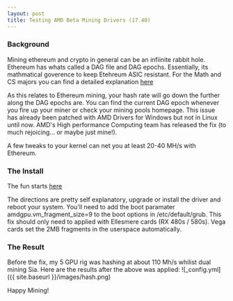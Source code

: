 ```yaml
---
layout: post
title: Testing AMD Beta Mining Drivers (17.40)
---
```


### Background
Mining ethereum and crypto in general can be an infiinite rabbit hole. Ethereum has whats called a DAG file and DAG epochs. Essentially, its mathmatical goverence to keep Etehreum ASIC resistant. For the Math and CS majors you can find a detailed explanation [here](https://ethereum.stackexchange.com/questions/1993/what-actually-is-a-dag/8883#8883)

As this relates to Ethereum mining, your hash rate will go down the further along the DAG epochs are. You can find the current DAG epoch whenever you fire up your miner or check your mining pools homepage. This issue has already been patched with AMD Drivers for Windows but not in Linux until now. AMD's High performance Computing team has released the fix (to much rejoicing... or maybe just mine!). 

A few tweaks to your kernel can net you at least 20-40 MH/s with Ethereum.  


### The Install 
The fun starts [here](http://support.amd.com/en-us/kb-articles/Pages/AMDGPU-Pro-Beta-Mining-Driver-for-Linux-Release-Notes.aspx)

The directions are pretty self explanatory, upgrade or install the driver and reboot your system. You'll need to add the boot paramater amdgpu.vm_fragment_size=9 to the boot options in /etc/default/grub. This fix should only need to applied with Ellesmere cards (RX 480s / 580s). Vega cards set the 2MB fragments in the userspace automatically.  



### The Result
Before the fix, my 5 GPU rig was hashing at about 110 Mh/s whilist dual mining Sia. Here are the results after the above was applied:
![_config.yml]({{ site.baseurl }}/images/hash.png)

Happy Mining!



